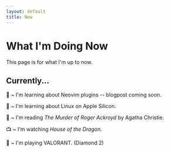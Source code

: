 ```yaml
---
layout: default
title: Now
---
```


# What I'm Doing Now
This page is for what I'm up to now. 

## Currently...
🔭 ~ I'm learning about Neovim plugins -- blogpost coming soon.

🌱 ~ I'm learning about Linux on Apple Silicon.

📖 ~ I'm reading _The Murder of Roger Ackroyd_ by Agatha Christie.

📺 ~ I'm watching _House of the Dragon_.

👾 ~ I'm playing VALORANT. (Diamond 2)

<!-- <img src="/assets/meow_code.gif" alt="meow_code" width="32"> -->

[new-website]: https://jasonhong.xyz/blog/2022/07/01/on-jekyll-jenkins-docker.html


